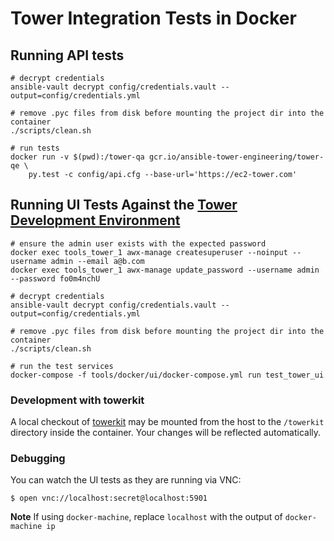 # Tower Integration Tests in Docker

## Running API tests
```shell
# decrypt credentials
ansible-vault decrypt config/credentials.vault --output=config/credentials.yml

# remove .pyc files from disk before mounting the project dir into the container
./scripts/clean.sh

# run tests
docker run -v $(pwd):/tower-qa gcr.io/ansible-tower-engineering/tower-qe \
    py.test -c config/api.cfg --base-url='https://ec2-tower.com'
```

## Running UI Tests Against the [Tower Development Environment](https://github.com/ansible/ansible-tower/blob/devel/CONTRIBUTING.md)

```shell
# ensure the admin user exists with the expected password
docker exec tools_tower_1 awx-manage createsuperuser --noinput --username admin --email a@b.com
docker exec tools_tower_1 awx-manage update_password --username admin --password fo0m4nchU

# decrypt credentials
ansible-vault decrypt config/credentials.vault --output=config/credentials.yml

# remove .pyc files from disk before mounting the project dir into the container
./scripts/clean.sh

# run the test services
docker-compose -f tools/docker/ui/docker-compose.yml run test_tower_ui
```

### Development with towerkit

A local checkout of [towerkit](https://github.com/ansible/towerkit) may be mounted from the host to the `/towerkit` directory inside the container. Your changes will be reflected automatically.

### Debugging

You can watch the UI tests as they are running via VNC:

```shell
$ open vnc://localhost:secret@localhost:5901
```

**Note** If using `docker-machine`, replace `localhost` with the output of `docker-machine ip`

